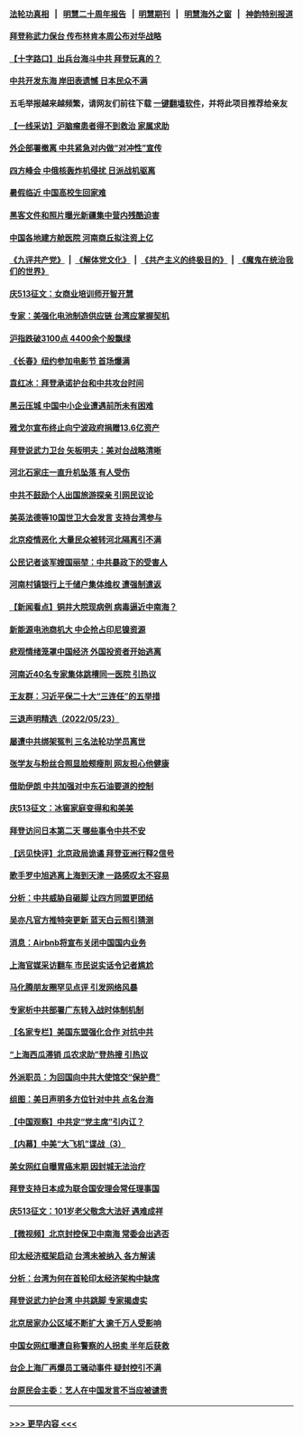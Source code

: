 #### [法轮功真相](https://github.com/gfw-breaker/truth/blob/master/README.md?t=0) &nbsp;&nbsp;|&nbsp;&nbsp; [明慧二十周年报告](https://github.com/gfw-breaker/mh-reports/blob/master/README.md?t=0) &nbsp;&nbsp;|&nbsp;&nbsp;[明慧期刊](https://github.com/gfw-breaker/mh-qikan) &nbsp;&nbsp;|&nbsp;&nbsp; [明慧海外之窗](https://github.com/gfw-breaker/mh-news/blob/master/README.md?t=0) &nbsp;&nbsp;|&nbsp;&nbsp; [神韵特别报道](https://github.com/gfw-breaker/mh-news/blob/master/shenyun.md?t=0)
#### [拜登称武力保台 传布林肯本周公布对华战略](../pages/nsc413/n13744378.md?t=05250301) 
#### [【十字路口】出兵台海斗中共 拜登玩真的？](../pages/nsc413/n13744325.md?t=05250301) 
#### [中共开发东海 岸田表遗憾 日本民众不满](../pages/nsc413/n13744421.md?t=05250301) 
#### 五毛举报越来越频繁，请网友们前往下载 [一键翻墙软件](https://github.com/gfw-breaker/ssr-accounts)，并将此项目推荐给亲友
#### [【一线采访】沪脑瘤患者得不到救治 家属求助](../pages/nsc413/n13744217.md?t=05250301) 
#### [外企部署撤离 中共紧急对内做“对冲性”宣传](../pages/nsc413/n13743948.md?t=05250301) 
#### [四方峰会 中俄核轰炸机侵扰 日派战机驱离](../pages/nsc413/n13744375.md?t=05250301) 
#### [暑假临近 中国高校生回家难](../pages/nsc413/n13743940.md?t=05250301) 
#### [黑客文件和照片曝光新疆集中营内残酷迫害](../pages/nsc413/n13743846.md?t=05250301) 
#### [中国各地建方舱医院 河南商丘拟注资上亿](../pages/nsc413/n13743837.md?t=05250301) 
#### [《九评共产党》](https://github.com/begood0513/9ping.md/blob/master/README.md) &nbsp;|&nbsp; [《解体党文化》](../../../../jtdwh.md/blob/master/README.md)  &nbsp;|&nbsp; [《共产主义的终极目的》](../../../../gczydzjmd.md/blob/master/README.md) &nbsp;|&nbsp; [《魔鬼在统治我们的世界》](../../../../mgztzwmdsj.md/blob/master/README.md) 
#### [庆513征文：女商业培训师开智开慧](../pages/nsc413/n13744203.md?t=05250301) 
#### [专家：美强化电池制造供应链 台湾应掌握契机](../pages/nsc413/n13744208.md?t=05250301) 
#### [沪指跌破3100点 4400余个股飘绿](../pages/nsc413/n13744229.md?t=05250301) 
#### [《长春》纽约参加电影节  首场爆满](../pages/nsc413/n13744183.md?t=05250301) 
#### [袁红冰：拜登承诺护台和中共攻台时间](../pages/nsc413/n13744152.md?t=05250301) 
#### [黑云压城 中国中小企业遭遇前所未有困难](../pages/nsc413/n13744053.md?t=05250301) 
#### [雅戈尔宣布终止向宁波政府捐赠13.6亿资产](../pages/nsc413/n13744156.md?t=05250301) 
#### [拜登说武力卫台 矢板明夫：美对台战略清晰](../pages/nsc413/n13744095.md?t=05250301) 
#### [河北石家庄一直升机坠落 有人受伤](../pages/nsc413/n13744147.md?t=05250301) 
#### [中共不鼓励个人出国旅游探亲 引网民议论](../pages/nsc413/n13744129.md?t=05250301) 
#### [美英法德等10国世卫大会发言 支持台湾参与](../pages/nsc413/n13743925.md?t=05250301) 
#### [北京疫情恶化 大量民众被转河北隔离引不满](../pages/nsc413/n13744036.md?t=05250301) 
#### [公民记者谈军嫂国丽堃：中共暴政下的受害人](../pages/nsc413/n13744068.md?t=05250301) 
#### [河南村镇银行上千储户集体维权 遭强制遣返](../pages/nsc413/n13743906.md?t=05250301) 
#### [【新闻看点】铜井大院现病例 病毒逼近中南海？](../pages/nsc413/n13743659.md?t=05250301) 
#### [新能源电池商机大 中企抢占印尼镍资源](../pages/nsc413/n13744063.md?t=05250301) 
#### [悲观情绪笼罩中国经济 外国投资者开始逃离](../pages/nsc413/n13743825.md?t=05250301) 
#### [河南近40名专家集体跳槽同一医院 引热议](../pages/nsc413/n13743958.md?t=05250301) 
#### [王友群：习近平保二十大“三连任”的五举措](../pages/nsc413/n13743840.md?t=05250301) 
#### [三退声明精选（2022/05/23）](../pages/nsc413/n13743949.md?t=05250301) 
#### [屡遭中共绑架冤判 三名法轮功学员离世](../pages/nsc413/n13743718.md?t=05250301) 
#### [张学友与粉丝合照显脸颊瘦削 网友担心他健康](../pages/nsc413/n13743829.md?t=05250301) 
#### [借助伊朗 中共加强对中东石油要道的控制](../pages/nsc413/n13743911.md?t=05250301) 
#### [庆513征文：冰窖家庭变得和和美美](../pages/nsc413/n13743835.md?t=05250301) 
#### [拜登访问日本第二天 哪些事令中共不安](../pages/nsc413/n13743822.md?t=05250301) 
#### [【远见快评】北京政局诡谲 拜登亚洲行释2信号](../pages/nsc413/n13743807.md?t=05250301) 
#### [歌手罗中旭逃离上海到天津 一路感叹太不容易](../pages/nsc413/n13743774.md?t=05250301) 
#### [分析：中共威胁自砸脚 让四方同盟更团结](../pages/nsc413/n13743783.md?t=05250301) 
#### [吴亦凡官方推特突更新 蓝天白云照引猜测](../pages/nsc413/n13743808.md?t=05250301) 
#### [消息：Airbnb将宣布关闭中国国内业务](../pages/nsc413/n13743811.md?t=05250301) 
#### [上海官媒采访翻车 市民说实话令记者尴尬](../pages/nsc413/n13743010.md?t=05250301) 
#### [马化腾朋友圈罕见点评 引发网络风暴](../pages/nsc413/n13743558.md?t=05250301) 
#### [专家析中共部署广东转入战时体制机制](../pages/nsc413/n13743850.md?t=05250301) 
#### [【名家专栏】美国东盟强化合作 对抗中共](../pages/nsc413/n13743580.md?t=05250301) 
#### [“上海西瓜滞销 瓜农求助”登热搜 引热议](../pages/nsc413/n13743639.md?t=05250301) 
#### [外派职员：为回国向中共大使馆交“保护费”](../pages/nsc413/n13743724.md?t=05250301) 
#### [组图：美日声明多方位针对中共 点名台海](../pages/nsc413/n13743686.md?t=05250301) 
#### [【中国观察】中共定“党主席”引内讧？](../pages/nsc413/n13743624.md?t=05250301) 
#### [【内幕】中美“大飞机”谍战（3）](../pages/nsc413/n13743245.md?t=05250301) 
#### [美女网红自曝胃癌末期 因封城无法治疗](../pages/nsc413/n13743687.md?t=05250301) 
#### [拜登支持日本成为联合国安理会常任理事国](../pages/nsc413/n13743703.md?t=05250301) 
#### [庆513征文：101岁老父敬念大法好 遇难成祥](../pages/nsc413/n13743548.md?t=05250301) 
#### [【微视频】北京封控保卫中南海 常委会出逃否](../pages/nsc413/n13743655.md?t=05250301) 
#### [印太经济框架启动 台湾未被纳入 各方解读](../pages/nsc413/n13743641.md?t=05250301) 
#### [分析：台湾为何在首轮印太经济架构中缺席](../pages/nsc413/n13743557.md?t=05250301) 
#### [拜登说武力护台湾 中共跳脚 专家揭虚实](../pages/nsc413/n13743620.md?t=05250301) 
#### [北京居家办公区域不断扩大 逾千万人受影响](../pages/nsc413/n13743437.md?t=05250301) 
#### [中国女网红曝遭自称警察的人拐卖 半年后获救](../pages/nsc413/n13743517.md?t=05250301) 
#### [台企上海厂再爆员工骚动事件 疑封控引不满](../pages/nsc413/n13743522.md?t=05250301) 
#### [台原民会主委：艺人在中国发言不当应被谴责](../pages/nsc413/n13743377.md?t=05250301) 

----
#### [ >>> 更早内容 <<< ](../indexes/nsc413-earlier.md)
